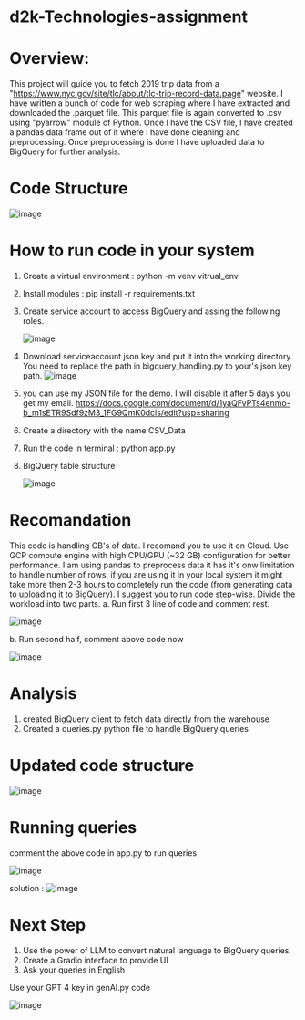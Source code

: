 # d2k-Technologies-assignment

# Overview:
This project will guide you to fetch 2019 trip data from a "https://www.nyc.gov/site/tlc/about/tlc-trip-record-data.page" website. I have written a bunch of code for web scraping where I have extracted and downloaded the .parquet file. This parquet file is again converted to .csv using "pyarrow" module of Python. Once I have the CSV file, I have created a pandas data frame out of it where I have done cleaning and preprocessing. Once preprocessing is done I have uploaded data to BigQuery for further analysis. 

# Code Structure
![image](https://github.com/user-attachments/assets/d6c37d14-83a6-4424-aac7-a9b2e32a92ae)


# How to run code in your system
1. Create a virtual environment : python -m venv vitrual_env
2. Install modules : pip install -r requirements.txt
3. Create service account to access BigQuery and assing the following roles.
   
   ![image](https://github.com/user-attachments/assets/a8ecdccf-c858-43b2-9804-820f32b32462)
   
4.  Download serviceaccount json key and put it into the working directory. You need to replace the path in bigquery_handling.py to your's json key path.
   ![image](https://github.com/user-attachments/assets/398bd502-e8b6-47c8-ad61-1a14416c0d66)

5. you can use my JSON file for the demo. I will disable it after 5 days you get my email.
 https://docs.google.com/document/d/1yaQFvPTs4enmo-b_m1sETR9Sdf9zM3_1FG9QmK0dcls/edit?usp=sharing

6. Create a directory with the name CSV_Data
7.  Run the code in terminal : python app.py
8. BigQuery table structure

   ![image](https://github.com/user-attachments/assets/912fa8a3-af6b-43bb-abb4-ab0df4d012f0)

# Recomandation
This code is handling GB's of data. I recomand you to use it on Cloud. Use GCP compute engine with high CPU/GPU (~32 GB) configuration for better performance. I am using pandas to preprocess data it has it's onw limitation to handle number of rows. if you are using it in your local system it might take more then 2-3 hours to completely run the code (from generating data to uploading it to BigQuery). 
I suggest you to run code step-wise.
Divide the workload into two parts. 
a. Run first 3 line of code and comment rest. 

![image](https://github.com/user-attachments/assets/825b4613-268e-4cfc-8b94-277f5b3a9660)

b. Run second half, comment above code now

![image](https://github.com/user-attachments/assets/1f8743eb-de25-4d8f-bed6-561bcb2de094)

# Analysis
1. created BigQuery client to fetch data directly from the warehouse
2. Created a queries.py python file to handle BigQuery queries

# Updated code structure
![image](https://github.com/user-attachments/assets/513da5f6-9fb0-41ef-86a4-5466d53aa559)

# Running queries
comment the above code in app.py to run queries

![image](https://github.com/user-attachments/assets/e1448b29-1c7d-4192-8863-1795f3edb97c)


solution : 
![image](https://github.com/user-attachments/assets/108bccf2-69f9-437c-8d9c-4969ae790feb)





# Next Step
1. Use the power of LLM to convert natural language to BigQuery queries.
2. Create a Gradio interface to provide UI
3. Ask your queries in English

Use your GPT 4  key in genAI.py code

![image](https://github.com/user-attachments/assets/47985cbb-3d5f-47f1-8f4e-9904f58ffe92)






